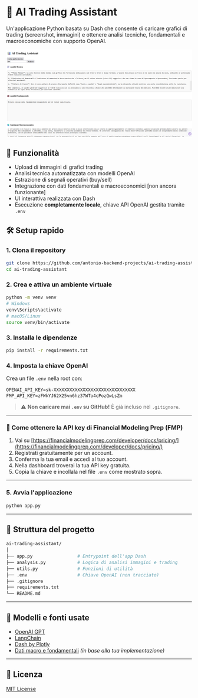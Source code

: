# 🤖 AI Trading Assistant

Un'applicazione Python basata su Dash che consente di caricare grafici di trading (screenshot, immagini) e ottenere analisi tecniche, fondamentali e macroeconomiche con supporto OpenAI.

![Descrizione immagine](images/Screenshot-2025-05-28-140624.png)


## 🚀 Funzionalità

- Upload di immagini di grafici trading
- Analisi tecnica automatizzata con modelli OpenAI
- Estrazione di segnali operativi (buy/sell)
- Integrazione con dati fondamentali e macroeconomici [non ancora funzionante]
- UI interattiva realizzata con Dash
- Esecuzione **completamente locale**, chiave API OpenAI gestita tramite `.env`

## 🛠️ Setup rapido

### 1. Clona il repository

```bash
git clone https://github.com/antonio-backend-projects/ai-trading-assistant.git
cd ai-trading-assistant
````

### 2. Crea e attiva un ambiente virtuale

```bash
python -m venv venv
# Windows
venv\Scripts\activate
# macOS/Linux
source venv/bin/activate
```

### 3. Installa le dipendenze

```bash
pip install -r requirements.txt
```

### 4. Imposta la chiave OpenAI

Crea un file `.env` nella root con:

```env
OPENAI_API_KEY=sk-XXXXXXXXXXXXXXXXXXXXXXXXXXXXXXX
FMP_API_KEY=zFWkYJ62X25vn6hz37WTo4cPozQwLsZm
```

> ⚠️ **Non caricare mai `.env` su GitHub!** È già incluso nel `.gitignore`.

---

### 📌 Come ottenere la API key di Financial Modeling Prep (FMP)

1. Vai su [https://financialmodelingprep.com/developer/docs/pricing/](https://financialmodelingprep.com/developer/docs/pricing/)
2. Registrati gratuitamente per un account.
3. Conferma la tua email e accedi al tuo account.
4. Nella dashboard troverai la tua API key gratuita.
5. Copia la chiave e incollala nel file `.env` come mostrato sopra.

---

### 5. Avvia l'applicazione

```bash
python app.py
```

---

## 📁 Struttura del progetto

```bash
ai-trading-assistant/
│
├── app.py                 # Entrypoint dell'app Dash
├── analysis.py            # Logica di analisi immagini e trading
├── utils.py               # Funzioni di utilità
├── .env                   # Chiave OpenAI (non tracciato)
├── .gitignore
├── requirements.txt
└── README.md
```

---

## 🧠 Modelli e fonti usate

* [OpenAI GPT](https://platform.openai.com/)
* [LangChain](https://www.langchain.com/)
* [Dash by Plotly](https://dash.plotly.com/)
* [Dati macro e fondamentali](#) *(in base alla tua implementazione)*

---

## 📜 Licenza

[MIT License](LICENSE)
